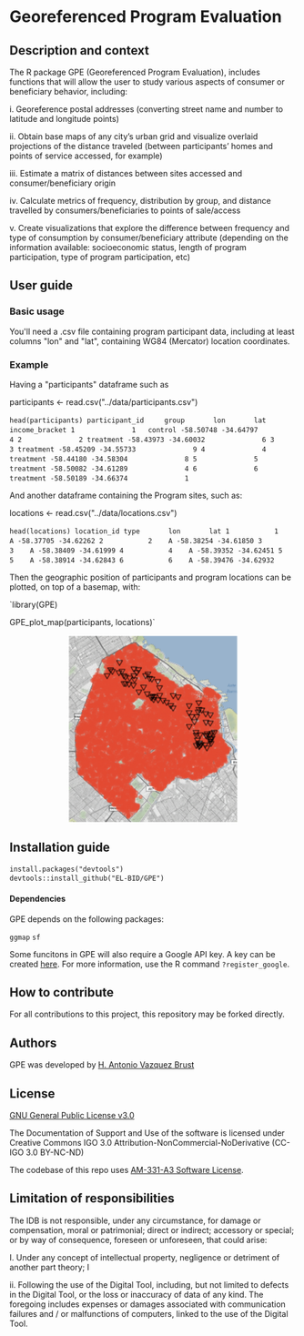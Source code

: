# Georeferenced Program Evaluation

## Description and context

The R package GPE (Georeferenced Program Evaluation), includes functions that will allow the user to study various aspects of consumer or beneficiary behavior, including:

i.      Georeference postal addresses (converting street name and number to latitude and longitude points)

ii.     Obtain base maps of any city’s urban grid and visualize overlaid projections of the distance traveled (between participants’ homes and points of service accessed, for example)

iii.	Estimate a matrix of distances between sites accessed and consumer/beneficiary origin

iv.	    Calculate metrics of frequency, distribution by group, and distance travelled by consumers/beneficiaries to points of sale/access
    
v.	    Create visualizations that explore the difference between frequency and type of consumption by consumer/beneficiary attribute (depending on the information available: socioeconomic status, length of program participation, type of program participation, etc)



## User guide
### Basic usage

You'll need a .csv file containing program participant data, including at least columns "lon" and "lat", containing WG84 (Mercator) location coordinates.

### Example

Having a "participants" dataframe such as

participants <- read.csv("../data/participants.csv")

`head(participants)
   participant_id     group       lon       lat income_bracket
 1              1   control -58.50748 -34.64797              4
 2              2 treatment -58.43973 -34.60032              6
 3              3 treatment -58.45209 -34.55733              9
 4              4 treatment -58.44180 -34.58304              8
 5              5 treatment -58.50082 -34.61289              4
 6              6 treatment -58.50189 -34.66374              1`

And another dataframe containing the Program sites, such as:

locations <- read.csv("../data/locations.csv")

`head(locations)
   location_id type       lon       lat
 1           1    A -58.37705 -34.62262
 2           2    A -58.38254 -34.61850
 3           3    A -58.38409 -34.61999
 4           4    A -58.39352 -34.62451
 5           5    A -58.38914 -34.62843
 6           6    A -58.39476 -34.62932`

Then the geographic position of participants and program locations can be plotted, on top of a basemap, with:

`library(GPE)

GPE_plot_map(participants, locations)`

<p align="center">
  <img width="300" src="https://github.com/EL-BID/GPE/blob/master/img/plot_map_example.PNG">
</p>



## Installation guide

    install.packages("devtools")
    devtools::install_github("EL-BID/GPE")


#### Dependencies

GPE depends on the following packages:

`ggmap`
`sf`


Some funcitons in GPE will also require a Google API key. A key can be created [here](https://cloud.google.com/maps-platform/).  For more information, use the R command `?register_google`. 

## How to contribute
For all contributions to this project, this repository may be forked directly.

## Authors

GPE was developed by [H. Antonio Vazquez Brust](https://ar.linkedin.com/in/avazquez)


## License
[GNU General Public License v3.0](https://github.com/EL-BID/GPE/blob/master/LICENSE)

The Documentation of Support and Use of the software is licensed under Creative Commons IGO 3.0 Attribution-NonCommercial-NoDerivative (CC-IGO 3.0 BY-NC-ND)

The codebase of this repo uses [AM-331-A3 Software License](https://github.com/IDB-HUD/Housing_Deficit/blob/master/LICENSE.md).


## Limitation of responsibilities
The IDB is not responsible, under any circumstance, for damage or compensation, moral or patrimonial; direct or indirect; accessory or special; or by way of consequence, foreseen or unforeseen, that could arise:

I. Under any concept of intellectual property, negligence or detriment of another part theory; I

ii. Following the use of the Digital Tool, including, but not limited to defects in the Digital Tool, or the loss or inaccuracy of data of any kind. The foregoing includes expenses or damages associated with communication failures and / or malfunctions of computers, linked to the use of the Digital Tool.
